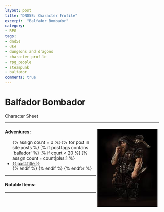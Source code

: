 ```yaml
---
layout: post
title: "DND5E: Character Profile"
excerpt:  "Balfador Bombador"
category:
- RPG
tags:
- dnd5e
- d&d
- dungeons and dragons
- character profile
- rpg_people
- steampunk
- balfador
comments: true
---
```


# Balfador Bombador

[Character Sheet](https://drive.google.com/file/d/0B2RH_BSaD6YPeGFKdGcyLVgwdzA/view?usp=sharing)

---

<a href="http://bancodeseries.com.br/index.php?action=userPage&uid=1000174048"><img style="float: right; max-width: 40%; height: auto; margin: 5px" src="/images/dnd/balfador.jpg"></a>

#### Adventures:

<ul class="posts">
{% assign count = 0 %}
{% for post in site.posts %}
  {% if post.tags contains 'balfador' %}
    {% if count < 20 %}
      {% assign count = count|plus:1 %}
      <div class="post_info">
        <li>
          <a href="{{ post.url }}">{{ post.title }}</a>
        </li>
      </div>
    {% endif %}
  {% endif %}
{% endfor %}
</ul>

---

#### Notable Items:

---
